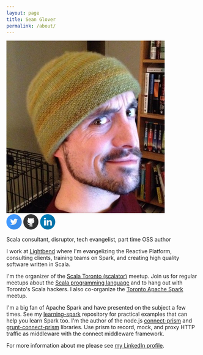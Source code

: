 ```yaml
---
layout: page
title: Sean Glover
permalink: /about/
---
```

<div class="about-header">
  <img class="seglo" src="/assets/seglo.jpg" />
  <br />
  <div class="social">
    <a href="https://twitter.com/{{ site.twitter_username }}"><svg width="40px" height="40px" viewBox="0 0 60 60" version="1.1" xmlns="http://www.w3.org/2000/svg" xmlns:xlink="http://www.w3.org/1999/xlink" xmlns:sketch="http://www.bohemiancoding.com/sketch/ns">
        <path d="M0,30 C0,13.4314567 13.4508663,0 30.0433526,0 C46.6358389,0 60.0867052,13.4314567 60.0867052,30 C60.0867052,46.5685433 46.6358389,60 30.0433526,60 C13.4508663,60 0,46.5685433 0,30 Z M0,30" fill="#4099FF" sketch:type="MSShapeGroup"></path>
        <path d="M29.2997675,23.8879776 L29.3627206,24.9260453 L28.3135016,24.798935 C24.4943445,24.3116787 21.1578281,22.6592444 18.3249368,19.8840023 L16.9399677,18.5069737 L16.5832333,19.5238563 C15.8277956,21.7906572 16.3104363,24.1845684 17.8842648,25.7946325 C18.72364,26.6844048 18.5347806,26.8115152 17.0868584,26.2818888 C16.5832333,26.1124083 16.1425613,25.985298 16.1005925,26.0488532 C15.9537019,26.1971486 16.457327,28.1249885 16.8560302,28.8876505 C17.4016241,29.9469033 18.5137962,30.9849709 19.7308902,31.5993375 L20.7591248,32.0865938 L19.5420308,32.1077788 C18.3669055,32.1077788 18.3249368,32.1289639 18.4508431,32.57385 C18.8705307,33.9508786 20.5282967,35.4126474 22.3749221,36.048199 L23.6759536,36.4930852 L22.5427971,37.1710069 C20.8640467,38.1455194 18.891515,38.6963309 16.9189833,38.738701 C15.9746862,38.759886 15.1982642,38.8446262 15.1982642,38.9081814 C15.1982642,39.1200319 17.7583585,40.306395 19.2482495,40.7724662 C23.7179224,42.1494948 29.0269705,41.5563132 33.0140027,39.2047722 C35.846894,37.5311528 38.6797853,34.2050993 40.0018012,30.9849709 C40.7152701,29.2689815 41.428739,26.1335934 41.428739,24.6294545 C41.428739,23.654942 41.4916922,23.5278317 42.6668174,22.3626537 C43.359302,21.6847319 44.0098178,20.943255 44.135724,20.7314044 C44.3455678,20.3288884 44.3245835,20.3288884 43.2543801,20.6890343 C41.4707078,21.324586 41.2188952,21.2398458 42.1002392,20.2865183 C42.750755,19.6085965 43.527177,18.3798634 43.527177,18.0197174 C43.527177,17.9561623 43.2124113,18.0620876 42.8556769,18.252753 C42.477958,18.4646036 41.6385828,18.7823794 41.0090514,18.9730449 L39.8758949,19.3331908 L38.8476603,18.634084 C38.281082,18.252753 37.4836756,17.829052 37.063988,17.7019416 C35.9937846,17.4053509 34.357003,17.447721 33.3917215,17.7866818 C30.768674,18.7400093 29.110908,21.1974757 29.2997675,23.8879776 Z M29.2997675,23.8879776" id="Path" fill="#FFFFFF" sketch:type="MSShapeGroup"></path>
        <path d="M60.0867052,30 C60.0867052,46.5685433 46.6358389,60 30.0433526,60 C23.8895925,60 18.1679598,58.1525134 13.4044895,54.9827754 L47.8290478,5.81941103 C55.2628108,11.2806503 60.0867052,20.0777973 60.0867052,30 Z M60.0867052,30" id="reflec" fill-opacity="0.08" fill="#000000" sketch:type="MSShapeGroup"></path>
    </svg></a>
    <a href="https://github.com/{{ site.github_username }}"><svg width="40px" height="40px" viewBox="0 0 60 60" version="1.1" xmlns="http://www.w3.org/2000/svg" xmlns:xlink="http://www.w3.org/1999/xlink" xmlns:sketch="http://www.bohemiancoding.com/sketch/ns">
        <path d="M0.336871032,30 C0.336871032,13.4314567 13.5672313,0 29.8877097,0 C46.208188,0 59.4385483,13.4314567 59.4385483,30 C59.4385483,46.5685433 46.208188,60 29.8877097,60 C13.5672313,60 0.336871032,46.5685433 0.336871032,30 Z M0.336871032,30" id="Github" fill="#333333" sketch:type="MSShapeGroup"></path>
        <path d="M18.2184245,31.9355566 C19.6068506,34.4507902 22.2845295,36.0156764 26.8007287,36.4485173 C26.1561023,36.9365335 25.3817877,37.8630984 25.2749857,38.9342607 C24.4644348,39.4574749 22.8347506,39.62966 21.5674303,39.2310659 C19.7918469,38.6717023 19.1119377,35.1642642 16.4533306,35.6636959 C15.8773626,35.772144 15.9917933,36.1507609 16.489567,36.4722998 C17.3001179,36.9955141 18.0629894,37.6500075 18.6513541,39.04366 C19.1033554,40.113871 20.0531304,42.0259813 23.0569369,42.0259813 C24.2489236,42.0259813 25.0842679,41.8832865 25.0842679,41.8832865 C25.0842679,41.8832865 25.107154,44.6144649 25.107154,45.6761142 C25.107154,46.9004355 23.4507693,47.2457569 23.4507693,47.8346108 C23.4507693,48.067679 23.9990832,48.0895588 24.4396415,48.0895588 C25.3102685,48.0895588 27.1220883,47.3646693 27.1220883,46.0918317 C27.1220883,45.0806012 27.1382993,41.6806599 27.1382993,41.0860982 C27.1382993,39.785673 27.8372803,39.3737607 27.8372803,39.3737607 C27.8372803,39.3737607 27.924057,46.3153869 27.6704022,47.2457569 C27.3728823,48.3397504 26.8360115,48.1846887 26.8360115,48.6727049 C26.8360115,49.3985458 29.0168704,48.8505978 29.7396911,47.2571725 C30.2984945,46.0166791 30.0543756,39.2072834 30.0543756,39.2072834 L30.650369,39.1949165 C30.650369,39.1949165 30.6837446,42.3123222 30.6637192,43.7373675 C30.6427402,45.2128317 30.5426134,47.0792797 31.4208692,47.9592309 C31.9977907,48.5376205 33.868733,49.5526562 33.868733,48.62514 C33.868733,48.0857536 32.8436245,47.6424485 32.8436245,46.1831564 L32.8436245,39.4688905 C33.6618042,39.4688905 33.5387911,41.6768547 33.5387911,41.6768547 L33.5988673,45.7788544 C33.5988673,45.7788544 33.4186389,47.2733446 35.2190156,47.8992991 C35.8541061,48.1209517 37.2139245,48.1808835 37.277815,47.8089257 C37.3417055,47.4360167 35.6405021,46.8814096 35.6252446,45.7236791 C35.6157088,45.0178155 35.6567131,44.6059032 35.6567131,41.5379651 C35.6567131,38.470027 35.2438089,37.336079 33.8048426,36.4323453 C38.2457082,35.9766732 40.9939527,34.880682 42.3337458,31.9450695 C42.4383619,31.9484966 42.8791491,30.5737742 42.8219835,30.5742482 C43.1223642,29.4659853 43.2844744,28.1550957 43.3168964,26.6025764 C43.3092677,22.3930799 41.2895654,20.9042975 40.9014546,20.205093 C41.4736082,17.0182425 40.8060956,15.5675121 40.4961791,15.0699829 C39.3518719,14.6637784 36.5149435,16.1145088 34.9653608,17.1371548 C32.438349,16.3998984 27.0982486,16.4712458 25.0957109,17.3274146 C21.4005522,14.6875608 19.445694,15.0918628 19.445694,15.0918628 C19.445694,15.0918628 18.1821881,17.351197 19.1119377,20.6569598 C17.8961113,22.2028201 16.9902014,23.2968136 16.9902014,26.1963718 C16.9902014,27.8297516 17.1828264,29.2918976 17.6176632,30.5685404 C17.5643577,30.5684093 18.2008493,31.9359777 18.2184245,31.9355566 Z M18.2184245,31.9355566" id="Path" fill="#FFFFFF" sketch:type="MSShapeGroup"></path>
        <path d="M59.4385483,30 C59.4385483,46.5685433 46.208188,60 29.8877097,60 C23.8348308,60 18.2069954,58.1525134 13.5216148,54.9827754 L47.3818361,5.81941103 C54.6937341,11.2806503 59.4385483,20.0777973 59.4385483,30 Z M59.4385483,30" id="reflec" fill-opacity="0.08" fill="#000000" sketch:type="MSShapeGroup"></path>
    </svg></a>
    <a href="https://linkedin.com/in/{{ site.linkedin_username }}"><svg width="40px" height="40px" viewBox="0 0 60 60" version="1.1" xmlns="http://www.w3.org/2000/svg" xmlns:xlink="http://www.w3.org/1999/xlink" xmlns:sketch="http://www.bohemiancoding.com/sketch/ns">
        <path d="M0.449161376,30 C0.449161376,13.4314567 13.6795217,0 30,0 C46.3204783,0 59.5508386,13.4314567 59.5508386,30 C59.5508386,46.5685433 46.3204783,60 30,60 C13.6795217,60 0.449161376,46.5685433 0.449161376,30 Z M0.449161376,30" fill="#007BB6" sketch:type="MSShapeGroup"></path>
        <path d="M22.4680392,23.7098144 L15.7808366,23.7098144 L15.7808366,44.1369537 L22.4680392,44.1369537 L22.4680392,23.7098144 Z M22.4680392,23.7098144" id="Path" fill="#FFFFFF" sketch:type="MSShapeGroup"></path>
        <path d="M22.9084753,17.3908761 C22.8650727,15.3880081 21.4562917,13.862504 19.1686418,13.862504 C16.8809918,13.862504 15.3854057,15.3880081 15.3854057,17.3908761 C15.3854057,19.3522579 16.836788,20.9216886 19.0818366,20.9216886 L19.1245714,20.9216886 C21.4562917,20.9216886 22.9084753,19.3522579 22.9084753,17.3908761 Z M22.9084753,17.3908761" id="Path" fill="#FFFFFF" sketch:type="MSShapeGroup"></path>
        <path d="M46.5846502,32.4246563 C46.5846502,26.1503226 43.2856534,23.2301456 38.8851658,23.2301456 C35.3347011,23.2301456 33.7450983,25.2128128 32.8575489,26.6036896 L32.8575489,23.7103567 L26.1695449,23.7103567 C26.2576856,25.6271338 26.1695449,44.137496 26.1695449,44.137496 L32.8575489,44.137496 L32.8575489,32.7292961 C32.8575489,32.1187963 32.9009514,31.5097877 33.0777669,31.0726898 C33.5610713,29.8530458 34.6614937,28.5902885 36.5089747,28.5902885 C38.9297703,28.5902885 39.8974476,30.4634101 39.8974476,33.2084226 L39.8974476,44.1369537 L46.5843832,44.1369537 L46.5846502,32.4246563 Z M46.5846502,32.4246563" id="Path" fill="#FFFFFF" sketch:type="MSShapeGroup"></path>
        <path d="M59.5508386,30 C59.5508386,46.5685433 46.3204783,60 30,60 C23.9471212,60 18.3192858,58.1525134 13.6339051,54.9827754 L47.4941264,5.81941103 C54.8060245,11.2806503 59.5508386,20.0777973 59.5508386,30 Z M59.5508386,30" id="reflec" fill-opacity="0.08" fill="#000000" sketch:type="MSShapeGroup"></path>
    </svg></a>
    <br />
    <!-- Stack Overflow -->
    <!-- <a href="http://stackoverflow.com/users/895309/sean-glover">
    <img src="http://stackoverflow.com/users/flair/895309.png" width="208" height="58" alt="profile for Sean Glover at Stack Overflow, Q&amp;A for professional and enthusiast programmers" title="profile for Sean Glover at Stack Overflow, Q&amp;A for professional and enthusiast programmers">
    <br /><br /> -->
    <!-- Github badge -->
    <!-- <iframe src="http://githubbadge.appspot.com/seglo?s=1&a=0" style="border: 0;height: 142px;width: 200px;overflow: hidden;" frameBorder="0"></iframe> -->
    </a>
  </div>
</div>
<div class="about-text">
<p class="headline">
Scala consultant, disruptor, tech evangelist, part time OSS author
</p>
<p>
I work at <a href="http://www.lightbend.com">Lightbend</a> where I'm evangelizing the Reactive Platform, consulting clients, training teams on Spark, and creating high quality software written in Scala.
</p>
<p>
I'm the organizer of the <a href="http://www.meetup.com/scalator/">Scala Toronto (scalator)</a> meetup.  Join us for regular meetups about the <a href="http://www.scala-lang.org/">Scala programming language</a> and to hang out with Toronto's Scala hackers.  I also co-organize the <a href="http://www.meetup.com/Toronto-Apache-Spark/">Toronto Apache Spark</a> meetup.
</p>
<p>
I'm a big fan of Apache Spark and have presented on the subject a few times.  See my <a href="https://github.com/seglo/learning-spark">learning-spark</a> repository for practical examples that can help you learn Spark too.  I'm the author of the node.js <a href="https://github.com/seglo/connect-prism">connect-prism</a> and <a href="https://github.com/seglo/grunt-connect-prism">grunt-connect-prism</a> libraries.  Use prism to record, mock, and proxy HTTP traffic as middleware with the connect middleware framework.
</p>
<p>
For more information about me please see <a href="https://www.linkedin.com/in/seanaglover">my LinkedIn profile</a>.
</p>

<!-- LinkedIn badge -->
<!-- <script src="//platform.linkedin.com/in.js" type="text/javascript"></script>
<script type="IN/MemberProfile" data-id="https://www.linkedin.com/in/seanaglover" data-format="inline" data-related="false"></script> -->